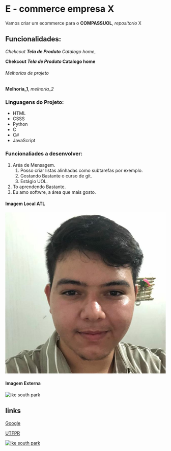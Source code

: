 # E - commerce empresa X

Vamos criar um ecommerce para o **COMPASSUOL**, *repositorio* X

## Funcionalidades: 
_Chekcout **Tela de Produto** Catalogo home_,


**Chekcout _Tela de Produto_ Catalogo home**
###### Melhorias de projeto
__Melhoria_1__, _melhoria_2_

### Linguagens do Projeto:

* HTML
* CSSS
* Python
* C
* C#
* JavaScript

### Funcionaliades a desenvolver:
1. Aréa de Mensagem.
    1. Posso criar listas alinhadas como subtarefas por exemplo.
    2. Gostando Bastante o curso de git.
    3. Estágio UOL.
2. To aprendendo Bastante.
3. Eu amo softwre, a área que mais gosto.


#### Imagem Local ATL


![Foto minha](IMG/ssa.png)


#### Imagem Externa
![ike south park](https://static.wikia.nocookie.net/southpark/images/a/af/Ike-current.png/revision/latest?cb=20180521124521)


## links 

[Google](https://www.google.com)

[UTFPR](https://http://www.utfpr.edu.br/campus/doisvizinhos)



[![ike south park](https://static.wikia.nocookie.net/southpark/images/a/af/Ike-current.png/revision/latest?cb=20180521124521)](https://http://www.utfpr.edu.br/campus/doisvizinhos)